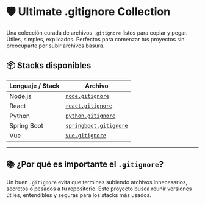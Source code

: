 # 🛡️ Ultimate .gitignore Collection

Una colección curada de archivos `.gitignore` listos para copiar y pegar. Útiles, simples, explicados. Perfectos para comenzar tus proyectos sin preocuparte por subir archivos basura.

## 📦 Stacks disponibles

| Lenguaje / Stack | Archivo |
|------------------|---------|
| Node.js          | [`node.gitignore`](gitignores/node.gitignore) |
| React            | [`react.gitignore`](gitignores/react.gitignore) |
| Python           | [`python.gitignore`](gitignores/python.gitignore) |
| Spring Boot      | [`springboot.gitignore`](gitignores/springboot.gitignore) |
| Vue              | [`vue.gitignore`](gitignores/vue.gitignore) |

---

## 📚 ¿Por qué es importante el `.gitignore`?

Un buen `.gitignore` evita que termines subiendo archivos innecesarios, secretos o pesados a tu repositorio. Este proyecto busca reunir versiones útiles, entendibles y seguras para los stacks más usados.

